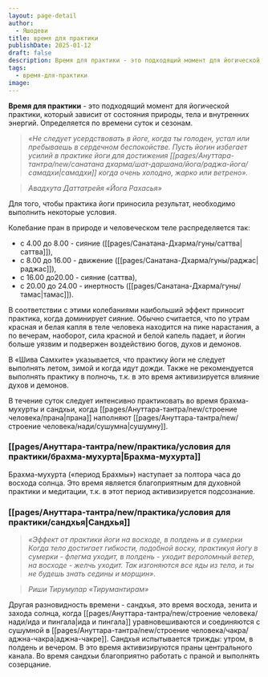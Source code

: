 ```yaml
---
layout: page-detail
author:
  - Яшодеви
title: время для практики
publishDate: 2025-01-12
draft: false
description: Время для практики - это подходящий момент для йогической практики, который зависит от состояния природы, тела и внутренних энергий. Определяется по времени суток и сезонам.
tags:
  - время-для-практики
image:
---
```

**Время для практики** - это подходящий момент для йогической практики, который зависит от состояния природы, тела и внутренних энергий. Определяется по времени суток и сезонам.

>*«Не следует усердствовать в йоге, когда ты голоден, устал или пребываешь в сердечном беспокойстве.*
>*Пусть йогин избегает усилий в практике йоги для достижения [[pages/Ануттара-тантра/new/санатана дхарма/шат-даршана/йога/раджа-йога/самадхи|самадхи]] когда очень холодно, жарко или ветрено».*

>*Авадхута Даттатрейя «Йога Рахасья»*

Для того, чтобы практика йоги приносила результат, необходимо выполнить некоторые условия. 

Колебание пран в природе и человеческом теле распределяется так: 

- с 4.00 до 8.00 - сияние ([[pages/Санатана-Дхарма/гуны/саттва|саттва]]),
- с 8.00 до 16.00 - движение ([[pages/Санатана-Дхарма/гуны/раджас|раджас]]), 
- с 16.00 до20.00 - сияние (саттва), 
- с 20.00 до 24.00 - инертность ([[pages/Санатана-Дхарма/гуны/тамас|тамас]]). 

В соответствии с этими колебаниями наибольший эффект приносит практика, когда доминирует сияние. Обычно считается, что по утрам красная и белая капля в теле человека находится на пике нарастания, а по вечерам, наоборот, сила красной и белой капель падает, и йогин больше уязвим и подвержен воздействию богов, духов и демонов. 

В «Шива Самхите» указывается, что практику йоги не следует выполнять летом, зимой и когда идут дожди. Также не рекомендуется выполнять практику в полночь, т.к. в это время активизируется влияние духов и демонов.

В течение суток следует интенсивно практиковать во время брахма-мухурты и сандхьи, когда [[pages/Ануттара-тантра/new/строение человека/прана|прана]] наполняют [[pages/Ануттара-тантра/new/строение человека/нади/сушумна|сушумну]]. 

### [[pages/Ануттара-тантра/new/практика/условия для практики/брахма-мухурта|Брахма-мухурта]] 

Брахма-мухурта («период Брахмы») наступает за полтора часа до восхода солнца. Это время является благоприятным для духовной практики и медитации, т.к. в этот период активизируется подсознание. 

### [[pages/Ануттара-тантра/new/практика/условия для практики/сандхья|Сандхья]] 

>*«Эффект от практики йоги на восходе, в полдень и в сумерки Когда тело достигает гибкости, подобной воску, практикуя йогу в сумерки - флегма уходит, в полдень - уходит вероломный ветер, на восходе - желчь уходит. Так изгоняются все яды из тела, и ты не будешь знать седины и морщин».*
 
>*Риши Тирумулар «Тирумантирам»*

Другая разновидность времени - сандхья, это время восхода, зенита и захода солнца, когда [[pages/Ануттара-тантра/new/строение человека/нади/ида и пингала|ида и пингала]] уравновешиваются и соединяются с сушумной в [[pages/Ануттара-тантра/new/строение человека/чакра/аджна-чакра|аджна-чакре]]. Сандхья испытывается трижды: утром, в полдень и вечером. В это время активизируются праны центрального канала. Во время сандхьи благоприятно работать с праной и выполнять созерцание.